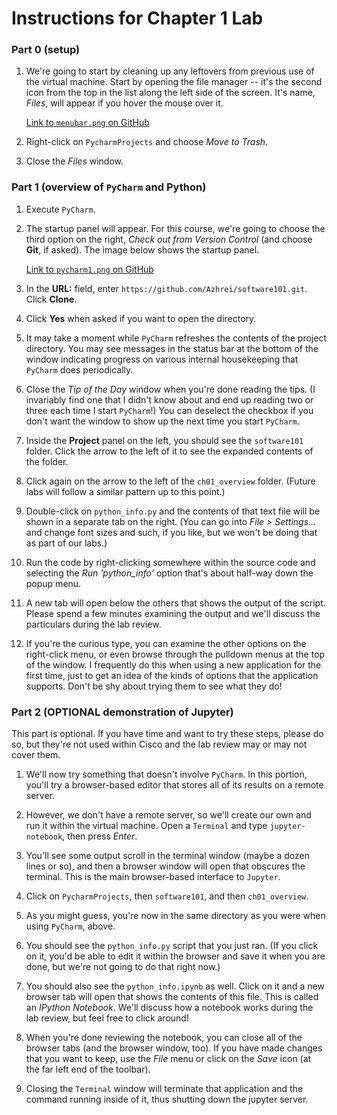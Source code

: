 # Instructions for Chapter 1 Lab

### Part 0 (setup)

1. We're going to start by cleaning up any leftovers from previous use
   of the virtual machine. Start by opening the file manager -- it's the
   second icon from the top in the list along the left side of the
   screen. It's name, _Files_, will appear if you hover the mouse over
   it.
   
   [Link to `menubar.png` on GitHub](menubar.png)

2. Right-click on `PycharmProjects` and choose _Move to Trash_.

3. Close the _Files_ window.

### Part 1 (overview of `PyCharm` and Python)

1. Execute `PyCharm`.

2. The startup panel will appear. For this course, we're going to choose
   the third option on the right, _Check out from Version Control_ (and
   choose **Git**, if asked). The image below shows the startup panel.

   [Link to `pycharm1.png` on GitHub](pycharm1.png)

3. In the **URL:** field, enter
  `https://github.com/Azhrei/software101.git`. Click **Clone**.

4. Click **Yes** when asked if you want to open the directory.

5. It may take a moment while `PyCharm` refreshes the contents of the
   project directory. You may see messages in the status bar at the
   bottom of the window indicating progress on various internal
   housekeeping that `PyCharm` does periodically.

6. Close the _Tip of the Day_ window when you're done reading the tips.
   (I invariably find one that I didn't know about and end up reading
   two or three each time I start `PyCharm`!) You can deselect the
   checkbox if you don't want the window to show up the next time you
   start `PyCharm`.

7. Inside the **Project** panel on the left, you should see the
   `software101` folder. Click the arrow to the left of it to see the
   expanded contents of the folder.

8. Click again on the arrow to the left of the `ch01_overview` folder.
   (Future labs will follow a similar pattern up to this point.)

9. Double-click on `python_info.py` and the contents of that text file
   will be shown in a separate tab on the right. (You can go into _File
   \> Settings..._ and change font sizes and such, if you like, but we
   won't be doing that as part of our labs.)

10. Run the code by right-clicking somewhere within the source code and
    selecting the _Run 'python\_info'_ option that's about half-way down
    the popup menu.

11. A new tab will open below the others that shows the output of the
    script. Please spend a few minutes examining the output and we'll
    discuss the particulars during the lab review.
   
12. If you're the curious type, you can examine the other options on the
    right-click menu, or even browse through the pulldown menus at the
    top of the window. I frequently do this when using a new application
    for the first time, just to get an idea of the kinds of options that
    the application supports. Don't be shy about trying them to see what
    they do!

### Part 2 (OPTIONAL demonstration of Jupyter)

This part is optional. If you have time and want to try these steps,
please do so, but they're not used within Cisco and the lab review may
or may not cover them.

1. We'll now try something that doesn't involve `PyCharm`. In this
   portion, you'll try a browser-based editor that stores all of its
   results on a remote server.

2. However, we don't have a remote server, so we'll create our own and
   run it within the virtual machine. Open a `Terminal` and type
   `jupyter-notebook`, then press _Enter_.

3. You'll see some output scroll in the terminal window (maybe a dozen
   lines or so), and then a browser window will open that obscures the
   terminal. This is the main browser-based interface to `Jupyter`.

4. Click on `PycharmProjects`, then `software101`, and then
   `ch01_overview`.

5. As you might guess, you're now in the same directory as you were when
   using `PyCharm`, above.

6. You should see the `python_info.py` script that you just ran. (If you
   click on it, you'd be able to edit it within the browser and save it
   when you are done, but we're not going to do that right now.)

7. You should also see the `python_info.ipynb` as well. Click on it and
   a new browser tab will open that shows the contents of this file.
   This is called an _IPython Notebook_. We'll discuss how a notebook
   works during the lab review, but feel free to click around!

8. When you're done reviewing the notebook, you can close all of the
   browser tabs (and the browser window, too). If you have made changes
   that you want to keep, use the _File_ menu or click on the _Save_
   icon (at the far left end of the toolbar).

9. Closing the `Terminal` window will terminate that application and the
   command running inside of it, thus shutting down the jupyter server.
